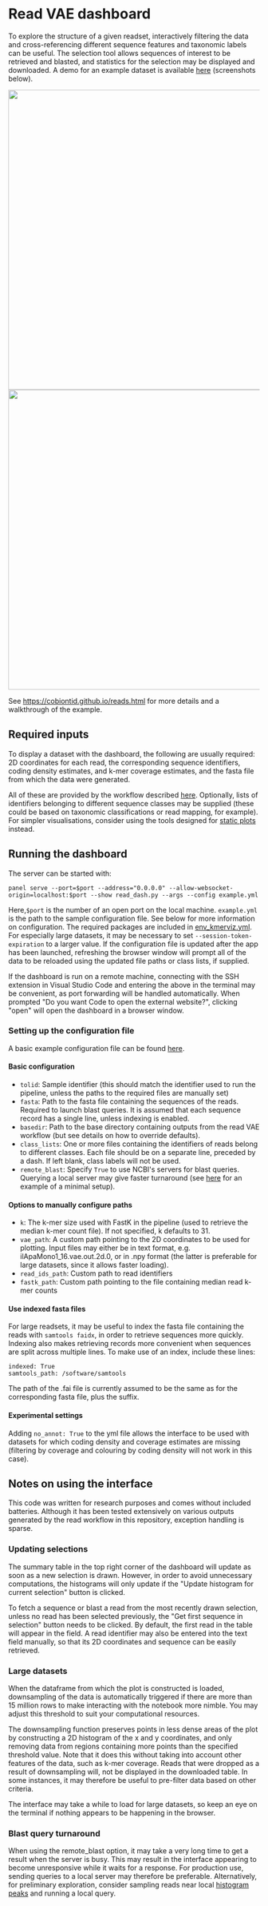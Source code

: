 # Read VAE dashboard

To explore the structure of a given readset, interactively filtering the data and cross-referencing different sequence features and taxonomic labels can be useful. The selection tool allows sequences of interest to be retrieved and blasted, and statistics for the selection may be displayed and downloaded. A demo for an example dataset is available [here](https://huggingface.co/spaces/cc7740/read_VAE) (screenshots below).

<img src="https://github.com/CobiontID/read_VAE/assets/10507101/42d5a687-4af4-4900-9843-e1b597856c17" width=600><br>
<img src="https://github.com/CobiontID/read_VAE/assets/10507101/1d3005f0-3654-438c-b9cf-5e00155e8b60f" width=600>


See https://cobiontid.github.io/reads.html for more details and a walkthrough of the example.

## Required inputs
To display a dataset with the dashboard, the following are usually required: 2D coordinates for each read, the corresponding sequence identifiers, coding density estimates, and k-mer coverage estimates, and the fasta file from which the data were generated.

All of these are provided by the workflow described [here](https://github.com/CobiontID/read_VAE/tree/main/read_tools). Optionally, lists of identifiers belonging to different sequence classes may be supplied (these could be based on taxonomic classifications or read mapping, for example). For simpler visualisations, consider using the tools designed for [static plots](https://github.com/CobiontID/read_VAE/tree/main/read_tools/plotting_tools) instead.

## Running the dashboard 
The server can be started with:

```panel serve --port=$port --address="0.0.0.0" --allow-websocket-origin=localhost:$port --show read_dash.py --args --config example.yml```

Here,`$port` is the number of an open port on the local machine. `example.yml` is the path to the sample configuration file. See below for more information on configuration. The required packages are included in [env_kmerviz.yml](https://github.com/CobiontID/read_VAE/blob/main/env_kmerviz.yaml). For especially large datasets, it may be necessary to set `--session-token-expiration` to a larger value. If the configuration file is updated after the app has been launched, refreshing the browser window will prompt all of the data to be reloaded using the updated file paths or class lists, if supplied.

If the dashboard is run on a remote machine, connecting with the SSH extension in Visual Studio Code and entering the above in the terminal may be convenient, as port forwarding will be handled automatically. When prompted "Do you want Code to open the external website?", clicking "open" will open the dashboard in a browser window.

### Setting up the configuration file
A basic example configuration file can be found [here](https://github.com/CobiontID/read_VAE/blob/main/read_tools/dashboard/example.yml).

#### Basic configuration
- `tolid`: Sample identifier (this should match the identifier used to run the pipeline, unless the paths to the required files are manually set)
- `fasta`: Path to the fasta file containing the sequences of the reads. Required to launch blast queries. It is assumed that each sequence record has a single line, unless indexing is enabled.
- `basedir`: Path to the base directory containing outputs from the read VAE workflow (but see details on how to override defaults).
- `class_lists`: One or more files containing the identifiers of reads belong to different classes. Each file should be on a separate line, preceded by a dash. If left blank, class labels will not be used.
- `remote_blast`: Specify `True` to use NCBI's servers for blast queries. Querying a local server may give faster turnaround (see [here](https://github.com/CobiontID/read_VAE/blob/main/read_tools/dashboard/minimal_blast_server.py) for an example of a minimal setup).

#### Options to manually configure paths
- `k`: The k-mer size used with FastK in the pipeline (used to retrieve the median k-mer count file). If not specified, k defaults to 31.
- `vae_path`: A custom path pointing to the 2D coordinates to be used for plotting. Input files may either be in text format, e.g. ilApaMono1_16.vae.out.2d.0, or in .npy format (the latter is preferable for large datasets, since it allows faster loading).
- `read_ids_path`: Custom path to read identifiers
- `fastk_path`: Custom path pointing to the file containing median read k-mer counts
  
#### Use indexed fasta files
For large readsets, it may be useful to index the fasta file containing the reads with `samtools faidx`, in order to retrieve sequences more quickly. Indexing also makes retrieving records more convenient when sequences are split across multiple lines. To make use of an index, include these lines:
```
indexed: True
samtools_path: /software/samtools
```
The path of the .fai file is currently assumed to be the same as for the corresponding fasta file, plus the suffix.

#### Experimental settings
Adding ```no_annot: True``` to the yml file allows the interface to be used with datasets for which coding density and coverage estimates are missing (filtering by coverage and colouring by coding density will not work in this case).

## Notes on using the interface
This code was written for research purposes and comes without included batteries. Although it has been tested extensively on various outputs generated by the read workflow in this repository, exception handling is sparse.

### Updating selections
The summary table in the top right corner of the dashboard will update as soon as a new selection is drawn. However, in order to avoid unnecessary computations, the histograms will only update if the "Update histogram for current selection" button is clicked.

To fetch a sequence or blast a read from the most recently drawn selection, unless no read has been selected previously, the "Get first sequence in selection" button needs to be clicked. By default, the first read in the table will appear in the field. A read identifier may also be entered into the text field manually, so that its 2D coordinates and sequence can be easily retrieved.

### Large datasets
When the dataframe from which the plot is constructed is loaded, downsampling of the data is automatically triggered if there are more than 15 million rows to make interacting with the notebook more nimble. You may adjust this threshold to suit your computational resources.

The downsampling function preserves points in less dense areas of the plot by constructing a 2D histogram of the x and y coordinates, and only removing data from regions containing more points than the specified threshold value. Note that it does this without taking into account other features of the data, such as k-mer coverage. Reads that were dropped as a result of downsampling will, not be displayed in the downloaded table. In some instances, it may therefore be useful to pre-filter data based on other criteria.

The interface may take a while to load for large datasets, so keep an eye on the terminal if nothing appears to be happening in the browser.

### Blast query turnaround
When using the remote_blast option, it may take a very long time to get a result when the server is busy. This may result in the interface appearing to become unresponsive while it waits for a response. For production use, sending queries to a local server may therefore be preferable. Alternatively, for preliminary exploration, consider sampling reads near local [histogram peaks](https://github.com/CobiontID/read_VAE/tree/main/read_tools/plotting_tools) and running a local query.

